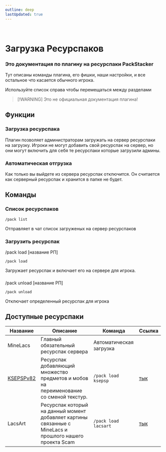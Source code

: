 ```yaml
---
outline: deep
lastUpdated: true
---
```


<Pill name="ML Ванила 2" link="./" icon="solar:archive-bold-duotone" color="#868dcc" /> <br/>
 
# Загрузка Ресурспаков
### Это документация по плагину на ресурспаки PackStacker
Тут описаны команды плагина, его фишки, наши настройки, и все остальное что касается обычного игрока.

Используйте список справа чтобы перемещаться между разделами
> [!WARNING] Это не официальная документация плагина!

## Функции
### Загрузка ресурспака
Плагин позволяет администраторам загружать на сервер ресурспаки на загрузку. Игроки не могут добавить свой ресурспак на сервер, но они могут включить для себя те ресурспаки которые загрузили админы.

### Автоматическая отгрузка
Как только вы выйдете из сервера ресурспак отключится. Он считается как серверный ресурспак и хранится в папке не будет.

## Команды
### Список ресурспаков
```
/pack list
```
Отправляет в чат список загруженых на сервер ресурспаков

### Загрузить ресурспак
/pack load [название РП]
```
/pack load 
```
Загружает ресурспак и включает его на сервере для игрока.

### 
/pack unload [название РП]
```
/pack unload 
```
Отключает определенный ресурспак для игрока

## Доступные ресурспаки


| Название | Описание | Команда | Ссылка |
|---|---|---|---|
| MineLacs | Главный обязательный ресурспак сервера | Автоматическая загрузка | |
| [KSEPSPv82](https://www.planetminecraft.com/texture-pack/ksepsp-v8-0/) | Ресурспак добавляющий множество предметов и мобов на переименование со сменой текстур. | `/pack load ksepsp` | [тык](https://drive.google.com/file/d/1zOkplWss9fNXjJ9LWfUR0NQ5dT_SkdFY/edit) |
| LacsArt | Ресурспак который на данный момент добавляет картины связанные с MineLacs и прошлого нашего проекта Scam | `/pack load lacsart` | [тык](https://github.com/VGSS6102/LacsArt) |